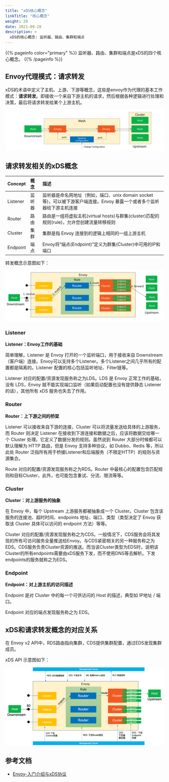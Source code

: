 ```yaml
---
title: "xDS核心概念"
linkTitle: "核心概念"
weight: 20
date: 2021-09-28
description: >
  xDS的核心概念: 监听器、路由、集群和端点
---
```


{{% pageinfo color="primary" %}}
监听器、路由、集群和端点是xDS的四个核心概念。
{{% /pageinfo %}}

## Envoy代理模式：请求转发

xDS的术语中定义了主机、上游、下游等概念，这些是envoy作为代理的基本工作模式：**请求转发**。即接收一个来自下游主机的请求，然后根据各种逻辑进行处理和决策，最后将请求转发给某个上游主机。

![](images/terminology.png)

## 请求转发相关的xDS概念

| Concept  | 概念   | 描述                                                         |
| :------- | :----- | :----------------------------------------------------------- |
| Listener | 监听器 | 监听器是命名网地址（例如，端口、unix domain socket等)，可以被下游客户端连接。Envoy 暴露一个或者多个监听器给下游主机连接 |
| Router   | 路由   | 路由是一组将虚拟主机(virtual hosts)与群集(cluster)匹配的规则(rule)，允许您创建流量转移规则 |
| Cluster  | 集群   | 集群是指 Envoy 连接到的逻辑上相同的一组上游主机              |
| Endpoint | 端点   | Envoy将“端点(Endpoint)”定义为群集(Cluster)中可用的IP和端口   |

转发概念示意图如下：

![](images/concept.png)



### Listener

**Listener：Envoy工作的基础**

简单理解，Listener 是 Envoy 打开的一个监听端口，用于接收来自 Downstream（客户端）连接。Envoy可以支持多个Listener。多个Listener之间几乎所有的配置都是隔离的。Listener 配置的核心包括监听地址、Filter链等。

Listener 对应的配置/资源发现服务称之为LDS。LDS 是 Envoy 正常工作的基础，没有 LDS，Envoy 就不能实现端口监听（如果启动配置也没有提供静态 Listener的话），其他所有 xDS 服务也失去了作用。

### Router

**Router：上下游之间的桥梁**

Listener 可以接收来自下游的连接，Cluster 可以将流量发送给具体的上游服务，而 Router 则决定 Listener 在接收到下游连接和数据之后，应该将数据交给哪一个 Cluster 处理。它定义了数据分发的规则。虽然说到 Router 大部分时候都可以默认理解为 HTTP 路由，但是 Envoy 支持多种协议，如 Dubbo、Redis 等，所以此处 Router 泛指所有用于桥接Listener和后端服务（不限定HTTP）的规则与资源集合。

Route 对应的配置/资源发现服务称之为RDS。Router 中最核心的配置包含匹配规则和目标Cluster，此外，也可能包含重试、分流、限流等等。

### Cluster

**Cluster：对上游服务的抽象**

在 Envoy 中，每个 Upstream 上游服务都被抽象成一个 Cluster。Cluster 包含该服务的连接池、超时时间、endpoints 地址、端口、类型（类型决定了 Envoy 获取该 Cluster 具体可以访问的 endpoint 方法）等等。

Cluster 对应的配置/资源发现服务称之为CDS。一般情况下，CDS服务会将其发现的所有可访问服务全量推送给Envoy。与CDS紧密相关的另一种服务称之为EDS。CDS服务负责Cluster资源的推送。而当该Cluster类型为EDS时，说明该Cluster的所有endpoints需要由xDS服务下发，而不使用DNS等去解析。下发endpoints的服务就称之为EDS。

### Endpoint

**Endpoint：对上游主机的访问描述**

Endpoint 是对 Cluster 中的每一个可供访问的 Host 的描述，典型如 IP地址 / 端口。

Endpoint 对应的端点发现服务称之为 EDS。

## xDS和请求转发概念的对应关系

在 Envoy v2 API中，RDS路由指向集群，CDS提供集群配置，通过EDS发现集群成员。

xDS API 示意图如下：

![](images/xds.png)

## 参考文档

- [Envoy-入门介绍与xDS协议](https://zhuanlan.zhihu.com/p/108846492)